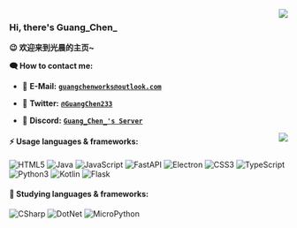 <a href="#">
  <img align="right" src="https://github-readme-stats.vercel.app/api?username=GuangChen2333&count_private=true&show_icons=true&bg_color=FFFFFF" />
</a>

### Hi, there's Guang_Chen_ 

**😉 欢迎来到光晨的主页~**

**🗨 How to contact me:**

- 📧 **E-Mail:** [**`guangchenworks@outlook.com`**](mailto:guangchenwors@outlook.com)

- 🐤 **Twitter:** [**`@GuangChen233`**](https://twitter.com/GuangChen233)

- 💬 **Discord:** [**`Guang_Chen_'s Server`**](https://discord.gg/cGWNG6fFdP)

<a href="#">
  <img align="right" src="https://github-readme-stats.vercel.app/api/top-langs/?username=GuangChen2333&count_private=true&show_icons=true&bg_color=FFFFFF&layout=compact&langs_count=6" />
</a>

#### ⚡ Usage languages & frameworks:

![HTML5](https://img.shields.io/badge/HTML5-E34F26?logo=html5&style=flat-square&logoColor=white)
![Java](https://img.shields.io/badge/Java-orange?style=flat-square&logo=OpenJDK&logoColor=white)
![JavaScript](https://img.shields.io/badge/JavaScript-F7DF1E?logo=javascript&style=flat-square&logoColor=black)
![FastAPI](https://img.shields.io/badge/FastAPI-009688?style=flat-square&logo=FastAPI&logoColor=white)
![Electron](https://img.shields.io/badge/Electron-47848F?style=flat-square&logo=Electron&logoColor=white)
![CSS3](https://img.shields.io/badge/CSS3-1572B6?logo=CSS3&style=flat-square&logoColor=white)
![TypeScript](https://img.shields.io/badge/TypeScript-3178C6?style=flat-square&logo=TypeScript&logoColor=white)
![Python3](https://img.shields.io/badge/Python3-3776AB?logo=Python&style=flat-square&logoColor=white)
![Kotlin](https://img.shields.io/badge/Kotilin-7F52FF?style=flat-square&logo=kotlin&logoColor=white)
![Flask](https://img.shields.io/badge/Flask-black?style=flat-square&logo=Flask&logoColor=white)

#### 🔰 Studying languages & frameworks:
![CSharp](https://img.shields.io/badge/CSharp-239120?style=flat-square&logo=C%20Sharp&logoColor=white)
![DotNet](https://img.shields.io/badge/.NET%20Framework-512BD4?style=flat-square&logo=.NET&logoColor=white)
![MicroPython](https://img.shields.io/badge/MicroPython-2B2728?style=flat-square&logo=MicroPython&logoColor=white)
